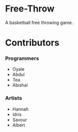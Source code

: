 # Free-Throw
A basketball free throwing game.

# Contributors
### Programmers
* Oyale
* Abdul
* Tea
* Abishai

### Artists
* Hannah
* Idris
* Savour
* Albert

